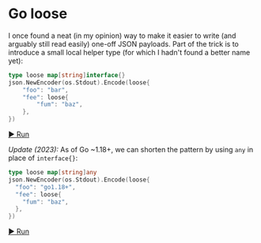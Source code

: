 # Go loose

I once found a neat (in my opinion) way to make it easier to write
(and arguably still read easily) one-off JSON payloads.
Part of the trick is to introduce a small local helper type
(for which I hadn't found a better name yet):

```go
type loose map[string]interface{}
json.NewEncoder(os.Stdout).Encode(loose{
	"foo": "bar",
	"fee": loose{
		"fum": "baz",
	},
})
```

[▶ Run](https://play.golang.org/p/lx_m1gog0U2)

*Update (2023):* As of Go ~1.18+, we can shorten the pattern
by using `any` in place of `interface{}`:

```go
type loose map[string]any
json.NewEncoder(os.Stdout).Encode(loose{
  "foo": "go1.18+",
  "fee": loose{
    "fum": "baz",
  },
})
```

[▶ Run](https://go.dev/play/p/nSIFC0XXrBK)
